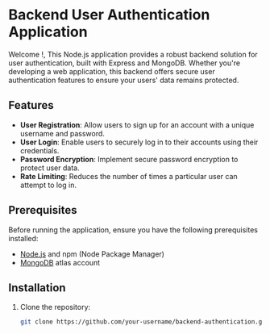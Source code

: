 # Backend User Authentication Application

Welcome !, This Node.js application provides a robust backend solution for user authentication, built with Express and MongoDB. Whether you're developing a web application, this backend offers secure user authentication features to ensure your users' data remains protected.

## Features

- **User Registration**: Allow users to sign up for an account with a unique username and password.
- **User Login**: Enable users to securely log in to their accounts using their credentials.
- **Password Encryption**: Implement secure password encryption to protect user data.
- **Rate Limiting**: Reduces the number of times a particular user can attempt to log in.

## Prerequisites

Before running the application, ensure you have the following prerequisites installed:

- [Node.js](https://nodejs.org) and npm (Node Package Manager)
- [MongoDB](https://www.mongodb.com) atlas account

## Installation

1. Clone the repository:

   ```bash
   git clone https://github.com/your-username/backend-authentication.git
   ```
